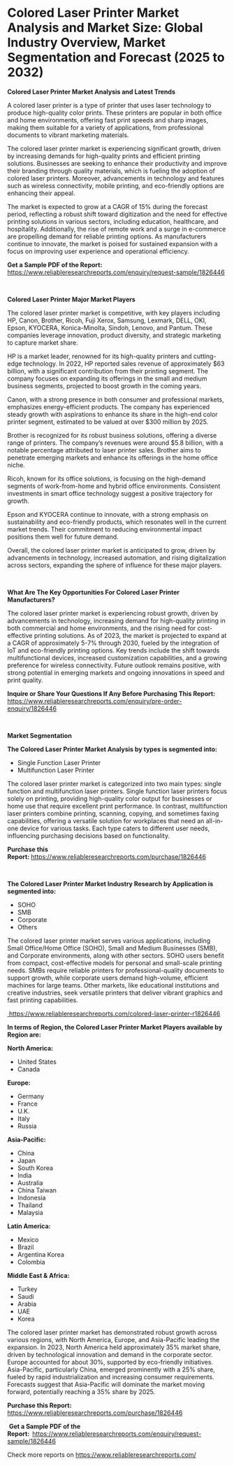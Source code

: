 <p><h1>Colored Laser Printer Market Analysis and Market Size: Global Industry Overview, Market Segmentation and Forecast (2025 to 2032)</h1></p><p><strong>Colored Laser Printer Market Analysis and Latest Trends</strong></p>
<p><p>A colored laser printer is a type of printer that uses laser technology to produce high-quality color prints. These printers are popular in both office and home environments, offering fast print speeds and sharp images, making them suitable for a variety of applications, from professional documents to vibrant marketing materials.</p><p>The colored laser printer market is experiencing significant growth, driven by increasing demands for high-quality prints and efficient printing solutions. Businesses are seeking to enhance their productivity and improve their branding through quality materials, which is fueling the adoption of colored laser printers. Moreover, advancements in technology and features such as wireless connectivity, mobile printing, and eco-friendly options are enhancing their appeal.</p><p>The market is expected to grow at a CAGR of 15% during the forecast period, reflecting a robust shift toward digitization and the need for effective printing solutions in various sectors, including education, healthcare, and hospitality. Additionally, the rise of remote work and a surge in e-commerce are propelling demand for reliable printing options. As manufacturers continue to innovate, the market is poised for sustained expansion with a focus on improving user experience and operational efficiency.</p></p>
<p><strong>Get a Sample PDF of the Report:&nbsp;</strong> <a href="https://www.reliableresearchreports.com/enquiry/request-sample/1826446?utm_campaign=2957&utm_medium=2&utm_source=Github&utm_content=ia&utm_term=09042025&utm_id=colored-laser-printer">https://www.reliableresearchreports.com/enquiry/request-sample/1826446</a></p>
<p>&nbsp;</p>
<p><strong>Colored Laser Printer Major Market Players</strong></p>
<p><p>The colored laser printer market is competitive, with key players including HP, Canon, Brother, Ricoh, Fuji Xerox, Samsung, Lexmark, DELL, OKI, Epson, KYOCERA, Konica-Minolta, Sindoh, Lenovo, and Pantum. These companies leverage innovation, product diversity, and strategic marketing to capture market share.</p><p>HP is a market leader, renowned for its high-quality printers and cutting-edge technology. In 2022, HP reported sales revenue of approximately $63 billion, with a significant contribution from their printing segment. The company focuses on expanding its offerings in the small and medium business segments, projected to boost growth in the coming years.</p><p>Canon, with a strong presence in both consumer and professional markets, emphasizes energy-efficient products. The company has experienced steady growth with aspirations to enhance its share in the high-end color printer segment, estimated to be valued at over $300 million by 2025.</p><p>Brother is recognized for its robust business solutions, offering a diverse range of printers. The company’s revenues were around $5.8 billion, with a notable percentage attributed to laser printer sales. Brother aims to penetrate emerging markets and enhance its offerings in the home office niche.</p><p>Ricoh, known for its office solutions, is focusing on the high-demand segments of work-from-home and hybrid office environments. Consistent investments in smart office technology suggest a positive trajectory for growth.</p><p>Epson and KYOCERA continue to innovate, with a strong emphasis on sustainability and eco-friendly products, which resonates well in the current market trends. Their commitment to reducing environmental impact positions them well for future demand.</p><p>Overall, the colored laser printer market is anticipated to grow, driven by advancements in technology, increased automation, and rising digitalization across sectors, expanding the sphere of influence for these major players.</p></p>
<p>&nbsp;</p>
<p><strong>What Are The Key Opportunities For Colored Laser Printer Manufacturers?</strong></p>
<p><p>The colored laser printer market is experiencing robust growth, driven by advancements in technology, increasing demand for high-quality printing in both commercial and home environments, and the rising need for cost-effective printing solutions. As of 2023, the market is projected to expand at a CAGR of approximately 5-7% through 2030, fueled by the integration of IoT and eco-friendly printing options. Key trends include the shift towards multifunctional devices, increased customization capabilities, and a growing preference for wireless connectivity. Future outlook remains positive, with strong potential in emerging markets and ongoing innovations in speed and print quality.</p></p>
<p><strong>Inquire or Share Your Questions If Any Before Purchasing This Report:</strong> <a href="https://www.reliableresearchreports.com/enquiry/pre-order-enquiry/1826446?utm_campaign=2957&utm_medium=2&utm_source=Github&utm_content=ia&utm_term=09042025&utm_id=colored-laser-printer">https://www.reliableresearchreports.com/enquiry/pre-order-enquiry/1826446</a></p>
<p>&nbsp;</p>
<p><strong>Market Segmentation</strong></p>
<p><strong>The Colored Laser Printer Market Analysis by types is segmented into:</strong></p>
<p><ul><li>Single Function Laser Printer</li><li>Multifunction Laser Printer</li></ul></p>
<p><p>The colored laser printer market is categorized into two main types: single function and multifunction laser printers. Single function laser printers focus solely on printing, providing high-quality color output for businesses or home use that require excellent print performance. In contrast, multifunction laser printers combine printing, scanning, copying, and sometimes faxing capabilities, offering a versatile solution for workplaces that need an all-in-one device for various tasks. Each type caters to different user needs, influencing purchasing decisions based on functionality.</p></p>
<p><strong>Purchase this Report:&nbsp;</strong><a href="https://www.reliableresearchreports.com/purchase/1826446?utm_campaign=2957&utm_medium=2&utm_source=Github&utm_content=ia&utm_term=09042025&utm_id=colored-laser-printer">https://www.reliableresearchreports.com/purchase/1826446</a></p>
<p>&nbsp;</p>
<p><strong>The Colored Laser Printer Market Industry Research by Application is segmented into:</strong></p>
<p><ul><li>SOHO</li><li>SMB</li><li>Corporate</li><li>Others</li></ul></p>
<p><p>The colored laser printer market serves various applications, including Small Office/Home Office (SOHO), Small and Medium Businesses (SMB), and Corporate environments, along with other sectors. SOHO users benefit from compact, cost-effective models for personal and small-scale printing needs. SMBs require reliable printers for professional-quality documents to support growth, while corporate users demand high-volume, efficient machines for large teams. Other markets, like educational institutions and creative industries, seek versatile printers that deliver vibrant graphics and fast printing capabilities.</p></p>
<p><a href="https://www.reliableresearchreports.com/colored-laser-printer-r1826446?utm_campaign=2957&utm_medium=2&utm_source=Github&utm_content=ia&utm_term=09042025&utm_id=colored-laser-printer">&nbsp;https://www.reliableresearchreports.com/colored-laser-printer-r1826446</a></p>
<p><strong>In terms of Region, the Colored Laser Printer Market Players available by Region are:</strong></p>
<p>
    <p> <strong> North America: </strong>
        <ul>
            <li>United States</li>
            <li>Canada</li>
        </ul>
        </p> 
    <p> <strong> Europe: </strong>
        <ul>
            <li>Germany</li>
            <li>France</li>
            <li>U.K.</li>
            <li>Italy</li>
            <li>Russia</li>
        </ul>
        </p> 
    <p> <strong> Asia-Pacific: </strong>
        <ul>
            <li>China</li>
            <li>Japan</li>
            <li>South Korea</li>
            <li>India</li>
            <li>Australia</li>
            <li>China Taiwan</li>
            <li>Indonesia</li>
            <li>Thailand</li>
            <li>Malaysia</li>
        </ul>
        </p> 
    <p> <strong> Latin America: </strong>
        <ul>
            <li>Mexico</li>
            <li>Brazil</li>
            <li>Argentina Korea</li>
            <li>Colombia</li>
        </ul>
        </p> 
    <p> <strong> Middle East & Africa: </strong>
        <ul>
            <li>Turkey</li>
            <li>Saudi</li>
            <li>Arabia</li>
            <li>UAE</li>
            <li>Korea</li>
        </ul>
    </p>
    </p>
<p><p>The colored laser printer market has demonstrated robust growth across various regions, with North America, Europe, and Asia-Pacific leading the expansion. In 2023, North America held approximately 35% market share, driven by technological innovation and demand in the corporate sector. Europe accounted for about 30%, supported by eco-friendly initiatives. Asia-Pacific, particularly China, emerged prominently with a 25% share, fueled by rapid industrialization and increasing consumer requirements. Forecasts suggest that Asia-Pacific will dominate the market moving forward, potentially reaching a 35% share by 2025.</p></p>
<p><strong>Purchase this Report: </strong><a href="https://www.reliableresearchreports.com/purchase/1826446?utm_campaign=2957&utm_medium=2&utm_source=Github&utm_content=ia&utm_term=09042025&utm_id=colored-laser-printer">https://www.reliableresearchreports.com/purchase/1826446</a></p>
<p>&nbsp;<strong>Get a Sample PDF of the Report:&nbsp;&nbsp;</strong><a href="https://www.reliableresearchreports.com/enquiry/request-sample/1826446?utm_campaign=2957&utm_medium=2&utm_source=Github&utm_content=ia&utm_term=09042025&utm_id=colored-laser-printer">https://www.reliableresearchreports.com/enquiry/request-sample/1826446</a></p>
<p><strong></strong></p>
<p>Check more reports on <a href="https://www.reliableresearchreports.com/?utm_campaign=2957&utm_medium=2&utm_source=Github&utm_content=ia&utm_term=09042025&utm_id=colored-laser-printer">https://www.reliableresearchreports.com/</a></p>